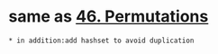 # same as [46. Permutations](https://github.com/ErnestL1n/LeetCode/blob/master/Solutions/46.%20Permutations/note.md)
	* in addition:add hashset to avoid duplication
